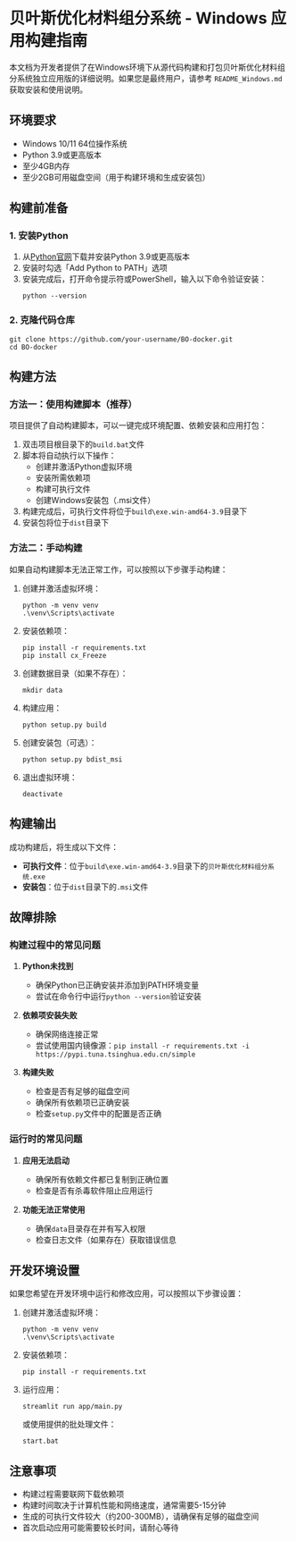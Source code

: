 # 贝叶斯优化材料组分系统 - Windows 应用构建指南

本文档为开发者提供了在Windows环境下从源代码构建和打包贝叶斯优化材料组分系统独立应用版的详细说明。如果您是最终用户，请参考 `README_Windows.md` 获取安装和使用说明。

## 环境要求

- Windows 10/11 64位操作系统
- Python 3.9或更高版本
- 至少4GB内存
- 至少2GB可用磁盘空间（用于构建环境和生成安装包）

## 构建前准备

### 1. 安装Python

1. 从[Python官网](https://www.python.org/downloads/)下载并安装Python 3.9或更高版本
2. 安装时勾选「Add Python to PATH」选项
3. 安装完成后，打开命令提示符或PowerShell，输入以下命令验证安装：
   ```
   python --version
   ```

### 2. 克隆代码仓库

```
git clone https://github.com/your-username/BO-docker.git
cd BO-docker
```

## 构建方法

### 方法一：使用构建脚本（推荐）

项目提供了自动构建脚本，可以一键完成环境配置、依赖安装和应用打包：

1. 双击项目根目录下的`build.bat`文件
2. 脚本将自动执行以下操作：
   - 创建并激活Python虚拟环境
   - 安装所需依赖项
   - 构建可执行文件
   - 创建Windows安装包（.msi文件）
3. 构建完成后，可执行文件将位于`build\exe.win-amd64-3.9`目录下
4. 安装包将位于`dist`目录下

### 方法二：手动构建

如果自动构建脚本无法正常工作，可以按照以下步骤手动构建：

1. 创建并激活虚拟环境：
   ```
   python -m venv venv
   .\venv\Scripts\activate
   ```

2. 安装依赖项：
   ```
   pip install -r requirements.txt
   pip install cx_Freeze
   ```

3. 创建数据目录（如果不存在）：
   ```
   mkdir data
   ```

4. 构建应用：
   ```
   python setup.py build
   ```

5. 创建安装包（可选）：
   ```
   python setup.py bdist_msi
   ```

6. 退出虚拟环境：
   ```
   deactivate
   ```

## 构建输出

成功构建后，将生成以下文件：

- **可执行文件**：位于`build\exe.win-amd64-3.9`目录下的`贝叶斯优化材料组分系统.exe`
- **安装包**：位于`dist`目录下的`.msi`文件

## 故障排除

### 构建过程中的常见问题

1. **Python未找到**
   - 确保Python已正确安装并添加到PATH环境变量
   - 尝试在命令行中运行`python --version`验证安装

2. **依赖项安装失败**
   - 确保网络连接正常
   - 尝试使用国内镜像源：`pip install -r requirements.txt -i https://pypi.tuna.tsinghua.edu.cn/simple`

3. **构建失败**
   - 检查是否有足够的磁盘空间
   - 确保所有依赖项已正确安装
   - 检查`setup.py`文件中的配置是否正确

### 运行时的常见问题

1. **应用无法启动**
   - 确保所有依赖文件都已复制到正确位置
   - 检查是否有杀毒软件阻止应用运行

2. **功能无法正常使用**
   - 确保`data`目录存在并有写入权限
   - 检查日志文件（如果存在）获取错误信息

## 开发环境设置

如果您希望在开发环境中运行和修改应用，可以按照以下步骤设置：

1. 创建并激活虚拟环境：
   ```
   python -m venv venv
   .\venv\Scripts\activate
   ```

2. 安装依赖项：
   ```
   pip install -r requirements.txt
   ```

3. 运行应用：
   ```
   streamlit run app/main.py
   ```
   或使用提供的批处理文件：
   ```
   start.bat
   ```

## 注意事项

- 构建过程需要联网下载依赖项
- 构建时间取决于计算机性能和网络速度，通常需要5-15分钟
- 生成的可执行文件较大（约200-300MB），请确保有足够的磁盘空间
- 首次启动应用可能需要较长时间，请耐心等待
